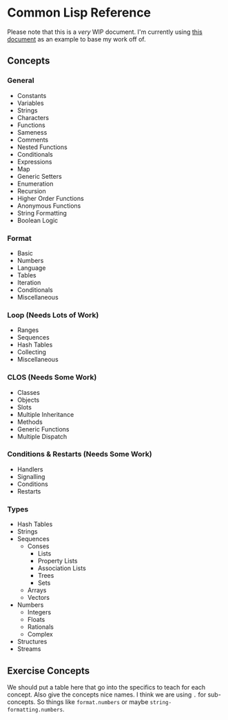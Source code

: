 # Common Lisp Reference

Please note that this is a *very* WIP document. I'm currently using [this
document][csharp-example] as an example to base my work off of.

## Concepts
### General
  - Constants
  - Variables
  - Strings
  - Characters
  - Functions
  - Sameness
  - Comments
  - Nested Functions
  - Conditionals
  - Expressions
  - Map
  - Generic Setters
  - Enumeration
  - Recursion
  - Higher Order Functions
  - Anonymous Functions
  - String Formatting
  - Boolean Logic

### Format
  - Basic
  - Numbers
  - Language
  - Tables
  - Iteration
  - Conditionals
  - Miscellaneous

### Loop (Needs Lots of Work)
  - Ranges
  - Sequences
  - Hash Tables
  - Collecting
  - Miscellaneous

### CLOS (Needs Some Work)
  - Classes
  - Objects
  - Slots
  - Multiple Inheritance
  - Methods
  - Generic Functions
  - Multiple Dispatch
  
### Conditions & Restarts (Needs Some Work)
  - Handlers
  - Signalling
  - Conditions
  - Restarts

### Types
  - Hash Tables
  - Strings
  - Sequences
    - Conses
      - Lists
      - Property Lists
      - Association Lists
      - Trees
      - Sets
    - Arrays
    - Vectors
  - Numbers
    - Integers
    - Floats
    - Rationals
    - Complex
  - Structures
  - Streams

## Exercise Concepts
We should put a table here that go into the specifics to teach for each
concept. Also give the concepts nice names. I think we are using `.` for
sub-concepts. So things like `format.numbers` or maybe
`string-formatting.numbers`.

[csharp-example]: ../../csharp/reference/README.md
